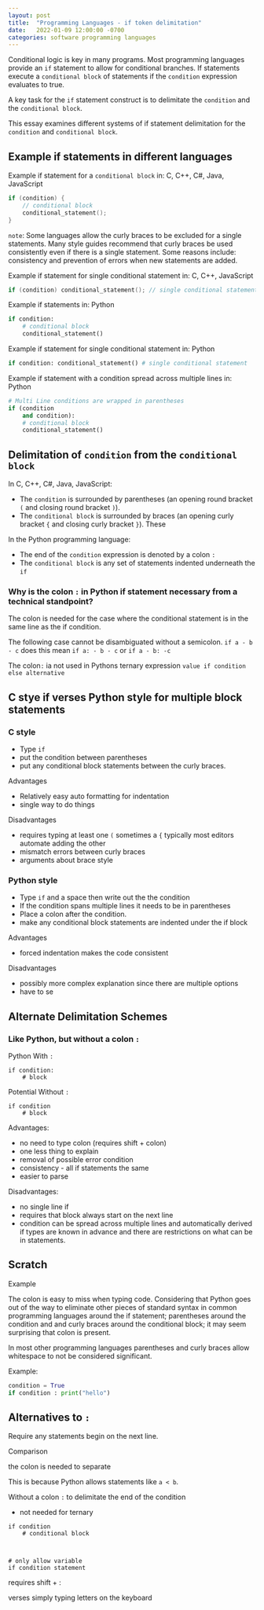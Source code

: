 ```yaml
---
layout: post
title:  "Programming Languages - if token delimitation"
date:   2022-01-09 12:00:00 -0700
categories: software programming languages
---
```


Conditional logic is key in many programs. Most programming languages provide an `if` statement to allow for conditional branches. If statements execute a `conditional block` of statements if the `condition` expression evaluates to true.

A key task for the `if` statement construct is to delimitate the `condition` and the `conditional block`.

This essay examines different systems of if statement delimitation for the `condition` and `conditional block`.

## Example if statements in different languages

Example if statement for a `conditional block` in: C, C++, C#, Java, JavaScript

```c
if (condition) {
    // conditional block
    conditional_statement();
}
```

`note`: Some languages allow the curly braces to be excluded for a single statements. Many style guides recommend that curly braces be used consistently even if there is a single statement. Some reasons include: consistency and prevention of errors when new statements are added.

Example if statement for single conditional statement in: C, C++, JavaScript

```c
if (condition) conditional_statement(); // single conditional statement
```

Example if statements in: Python

```python
if condition:
    # conditional block
    conditional_statement()
```

Example if statement for single conditional statement in: Python

```python
if condition: conditional_statement() # single conditional statement
```

Example if statement with a condition spread across multiple lines in: Python

```python
# Multi Line conditions are wrapped in parentheses
if (condition
    and condition):
    # conditional block
    conditional_statement()
```

## Delimitation of `condition` from the `conditional block`

In C, C++, C#, Java, JavaScript:

- The `condition` is surrounded by parentheses (an opening round bracket `(` and closing round bracket `)`).
- The `conditional block` is surrounded by braces (an opening curly bracket `{` and closing curly bracket `}`). These

In the Python programming language:

- The end of the `condition` expression is denoted by a colon `:`
- The `conditional block` is any set of statements indented underneath the `if`


### Why is the colon `:` in Python if statement necessary from a technical standpoint?

The colon is needed for the case where the conditional statement is in the same line as the if condition.

The following case cannot be disambiguated without a semicolon. `if a - b - c` does this mean `if a: - b - c` or `if a - b: -c`

The colon`:` ia not used in Pythons ternary expression `value if condition else alternative`

## C stye if verses Python style for multiple block statements

### C style

- Type `if`
- put the condition between parentheses
- put any conditional block statements between the curly braces.

Advantages

- Relatively easy auto formatting for indentation
- single way to do things

Disadvantages

- requires typing at least one `(` sometimes a `{` typically most editors automate adding the other
- mismatch errors between curly braces
- arguments about brace style

### Python style

- Type `if` and a space then write out the the condition
- If the condition spans multiple lines it needs to be in parentheses
- Place a colon after the condition.
- make any conditional block statements are indented under the if block

Advantages

- forced indentation makes the code consistent

Disadvantages

- possibly more complex explanation since there are multiple options
- have to se




## Alternate Delimitation Schemes

### Like Python, but without a colon `:`

Python With `:`

```text
if condition:
    # block

```

Potential Without `:`

```text
if condition
    # block
```

Advantages:

- no need to type colon (requires shift + colon)
- one less thing to explain
- removal of possible error condition
- consistency - all if statements the same
- easier to parse

Disadvantages:

- no single line if
- requires that block always start on the next line
- condition can be spread across multiple lines and automatically derived if types are known in advance and there are restrictions on what can be in statements.





## Scratch

Example


The colon is easy to miss when typing code. Considering that Python goes out of the way to eliminate other pieces of standard syntax in common programming languages around the if statement; parentheses around the condition and and curly braces around the conditional block; it may seem surprising that colon is present.


In most other programming languages parentheses and curly braces allow whitespace to not be considered significant.





Example:

```python
condition = True
if condition : print("hello")
```

## Alternatives to `:`

Require any statements begin on the next line.

Comparison







the colon is needed to separate 

This is because Python allows statements like `a < b`.

Without a colon `:` to delimitate the end of the condition


- not needed for ternary


```text
if condition
    # conditional block



# only allow variable 
if condition statement

```


requires shift + :

verses simply typing letters on the keyboard
